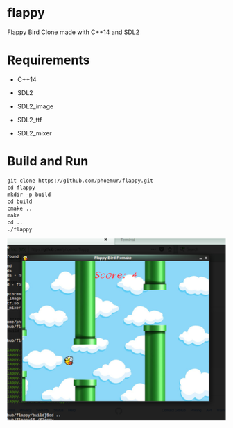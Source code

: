 # flappy
Flappy Bird Clone made with C++14 and SDL2

# Requirements
  - C++14
  
  - SDL2
  
  - SDL2_image
  
  - SDL2_ttf
  
  - SDL2_mixer
  
# Build and Run
    git clone https://github.com/phoemur/flappy.git
    cd flappy
    mkdir -p build
    cd build
    cmake ..
    make
    cd ..
    ./flappy


![](screenshot.png)

